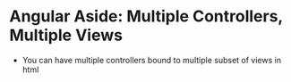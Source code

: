 # Angular Aside: Multiple Controllers, Multiple Views

+ You can have multiple controllers bound to multiple subset of views in html
